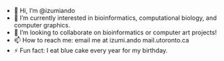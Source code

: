 - 👋 Hi, I’m @izumiando
- 👀 I’m currently interested in bioinformatics, computational biology, and computer graphics.
- 💞️ I’m looking to collaborate on bioinformatics or computer art projects!
- 📫 How to reach me: email me at izumi.ando <at> mail.utoronto.ca
- ⚡ Fun fact: I eat blue cake every year for my birthday.

<!---
izumiando/izumiando is a ✨ special ✨ repository because its `README.md` (this file) appears on your GitHub profile.
You can click the Preview link to take a look at your changes.
--->
